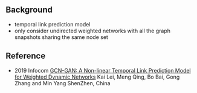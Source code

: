## Background
- temporal link prediction model
- only consider undirected weighted networks with all the graph snapshots sharing the same node set

## Reference
- 2019 Infocom [GCN-GAN: A Non-linear Temporal Link Prediction Model for Weighted Dynamic Networks](https://arxiv.org/pdf/1901.09165.pdf) Kai Lei, Meng Qing, Bo Bai, Gong Zhang and Min Yang ShenZhen, China

